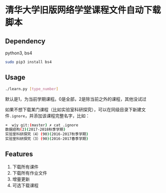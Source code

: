 # 清华大学旧版网络学堂课程文件自动下载脚本

## Dependency

python3, bs4

```bash
sudo pip3 install bs4
```



## Usage

```bash
./learn.py [type_number]
```

默认是1，为当前学期课程。0是全部，2是除当前之外的课程，其他没试过

如果不想下载某门课程（比如实验室科研探究），可以在同级目录下新建文件`.ignore`，并添加该课程完整名字，比如：

```bash
➜  wjy git:(master) ✗ cat .ignore 
数据结构(2)(2017-2018秋季学期)
实验室科研探究（4）(90)(2016-2017秋季学期)
实验室科研探究（3）(90)(2016-2017春季学期)
```



## Features

1. 下载所有课件
2. 下载所有作业文件
3. 增量更新
4. 可选下载课程
